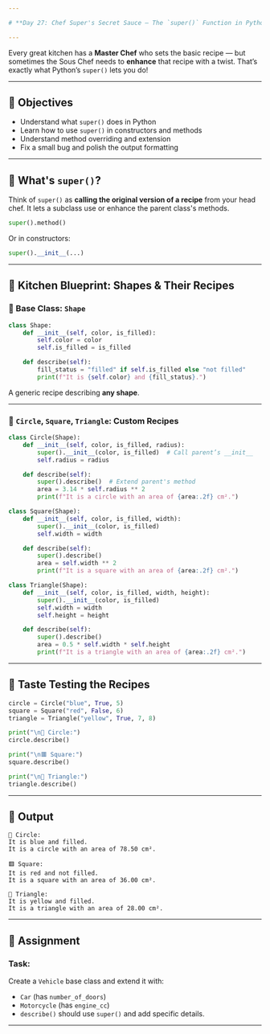 ```yaml
---

# **Day 27: Chef Super's Secret Sauce — The `super()` Function in Python** 👨‍🍳🧪

---
```


Every great kitchen has a **Master Chef** who sets the basic recipe — but sometimes the Sous Chef needs to **enhance** that recipe with a twist. That’s exactly what Python’s `super()` lets you do!

---

## 🎯 Objectives

* Understand what `super()` does in Python
* Learn how to use `super()` in constructors and methods
* Understand method overriding and extension
* Fix a small bug and polish the output formatting

---

## 🧂 What's `super()`?

Think of `super()` as **calling the original version of a recipe** from your head chef. It lets a subclass use or enhance the parent class's methods.

```python
super().method()
```

Or in constructors:

```python
super().__init__(...)
```

---

## 🍳 Kitchen Blueprint: Shapes & Their Recipes

### 🔹 Base Class: `Shape`

```python
class Shape:
    def __init__(self, color, is_filled):
        self.color = color
        self.is_filled = is_filled

    def describe(self):
        fill_status = "filled" if self.is_filled else "not filled"
        print(f"It is {self.color} and {fill_status}.")
```

A generic recipe describing **any shape**.

---

### 🔸 `Circle`, `Square`, `Triangle`: Custom Recipes

```python
class Circle(Shape):
    def __init__(self, color, is_filled, radius):
        super().__init__(color, is_filled)  # Call parent’s __init__
        self.radius = radius

    def describe(self):
        super().describe()  # Extend parent's method
        area = 3.14 * self.radius ** 2
        print(f"It is a circle with an area of {area:.2f} cm².")
```

```python
class Square(Shape):
    def __init__(self, color, is_filled, width):
        super().__init__(color, is_filled)
        self.width = width

    def describe(self):
        super().describe()
        area = self.width ** 2
        print(f"It is a square with an area of {area:.2f} cm².")
```

```python
class Triangle(Shape):
    def __init__(self, color, is_filled, width, height):
        super().__init__(color, is_filled)
        self.width = width
        self.height = height

    def describe(self):
        super().describe()
        area = 0.5 * self.width * self.height
        print(f"It is a triangle with an area of {area:.2f} cm².")
```

---

## 🧪 Taste Testing the Recipes

```python
circle = Circle("blue", True, 5)
square = Square("red", False, 6)
triangle = Triangle("yellow", True, 7, 8)

print("\n🔵 Circle:")
circle.describe()

print("\n🟥 Square:")
square.describe()

print("\n🔺 Triangle:")
triangle.describe()
```

---

## 🍱 Output

```
🔵 Circle:
It is blue and filled.
It is a circle with an area of 78.50 cm².

🟥 Square:
It is red and not filled.
It is a square with an area of 36.00 cm².

🔺 Triangle:
It is yellow and filled.
It is a triangle with an area of 28.00 cm².
```

---

## 📝 Assignment

### Task:

Create a `Vehicle` base class and extend it with:

* `Car` (has `number_of_doors`)
* `Motorcycle` (has `engine_cc`)
* `describe()` should use `super()` and add specific details.

---
